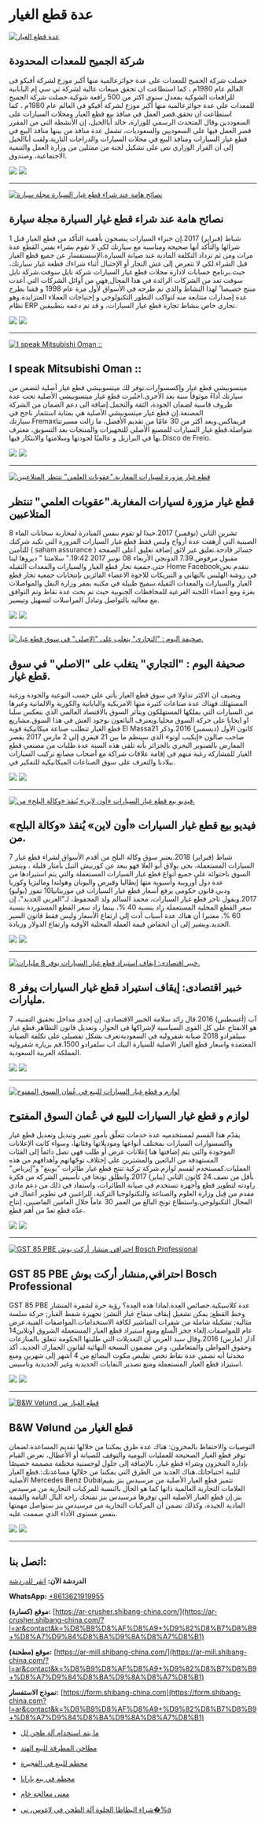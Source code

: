 # عدة قطع الغيار

<a href="https://swt.shibang-china.com/?l=ar&img&k=%D8%B9%D8%AF%D8%A9+%D9%82%D8%B7%D8%B9+%D8%A7%D9%84%D8%BA%D9%8A%D8%A7%D8%B1" target="_blank">![عدة قطع الغيار](http://static.shibang-china.com/all-800x300/674.jpg)</a>

## شركة الجميح للمعدات المحدودة
حصلت شركة الجميح للمعدات على عدة جوائزعالمية منها أكبر موزع لشركة أفيكو فى العالم عام 1980م ، كما استطاعت ان تحقق مبيعات عالية لشركة تي سي إم اليابانية للرافعات الشوكية بمعدل سنوى اكثر من 500 رافعة شوكية.حصلت شركة الجميح للمعدات على عدة جوائزعالمية منها أكبر موزع لشركة أفيكو فى العالم عام 1980م ، كما استطاعت ان تحقق.قصر العمل في منافذ بيع قطع الغيار ومحلات السيارات على السعوددين.وقال المتحدث الرسمي للوزارة، خالد أباالخيل، إن الأنشطة التي من المقرر قصر العمل فيها على السعوديين والسعوديات، تشمل عدة منافذ من بينها منافذ البيع في قطع غيار السيارات ومنافذ البيع في محلات السيارات والدراجات النارية.ولفت أباالخيل إلى أن القرار الوزاري نص على تشكيل لجنة من ممثلين من وزارة العمل والتنمية الاجتماعية، وصندوق.


<a href="https://whatsapp.shibangsoft.com/WhatsApp.php" target="_blank" title="WhatsApp">![](http://static.shibang-china.com/icon/whatsapp.png)</a> <a href="https://swt.shibang-china.com/?l=ar&icon&k=%D8%B9%D8%AF%D8%A9+%D9%82%D8%B7%D8%B9+%D8%A7%D9%84%D8%BA%D9%8A%D8%A7%D8%B1" target="_blank">![](http://static.shibang-china.com/icon/chat-ar.png)</a>

---

<a href="https://swt.shibang-china.com/?l=ar&img&k=%D8%B9%D8%AF%D8%A9+%D9%82%D8%B7%D8%B9+%D8%A7%D9%84%D8%BA%D9%8A%D8%A7%D8%B1" target="_blank">![نصائح هامة عند شراء قطع غيار السيارة مجلة سيارة](http://static.shibang-china.com/all-800x300/979.jpg)</a>

## نصائح هامة عند شراء قطع غيار السيارة مجلة سيارة
1 شباط (فبراير) 2017.إن خبراء السيارات ينصحون بأهمية التأكد من قطع الغيار قبل شرائها والتأكد أنها صحيحة ومناسبة مع سيارتك لكي لا تقوم بشراء نفس القطع عدة مرات ومن ثم تزداد التكلفة المادية عند صيانة السيارة.الإسستفسار عن جميع قطع الغيار قبل الشراء.لكي لا تتعرض إلى غش التجار أو الإحتيال أثناء شراءك قطعة غيار سيارتك، حيث.برنامج حسابات لادارة محلات قطع غيار السيارات شركة نايل سوفت.شركة نايل سوفت تعد من الشركات الرائدة في هذا المجال,فهي من أوائل الشركات التي أعدت منتج خصيصا ً لهذا النشاط والذي تم طرحه في الأسواق لأول مرة عام 1998 و قمنا بطرح عدة إصدارات متتابعة منه لتواكب التطور التكنولوجي و إحتياجات العملاء المتزايدة.وهو نظام ERP تجاري خاص بنشاط تجارة قطع غيار السيارات، و قد تم دعمه بتطبيقين.


<a href="https://whatsapp.shibangsoft.com/WhatsApp.php" target="_blank" title="WhatsApp">![](http://static.shibang-china.com/icon/whatsapp.png)</a> <a href="https://swt.shibang-china.com/?l=ar&icon&k=%D8%B9%D8%AF%D8%A9+%D9%82%D8%B7%D8%B9+%D8%A7%D9%84%D8%BA%D9%8A%D8%A7%D8%B1" target="_blank">![](http://static.shibang-china.com/icon/chat-ar.png)</a>

---

<a href="https://swt.shibang-china.com/?l=ar&img&k=%D8%B9%D8%AF%D8%A9+%D9%82%D8%B7%D8%B9+%D8%A7%D9%84%D8%BA%D9%8A%D8%A7%D8%B1" target="_blank">![I speak Mitsubishi Oman ::](http://static.shibang-china.com/all-800x300/799.jpg)</a>

## I speak Mitsubishi Oman ::
ميتسوبيشي قطع غيار وإكسسوارات.توفر لك ميتسوبيشي قطع غيار أصلية لتضمن من سيارتك أداءً موثوقاً سنة بعد الأخرى.اختُبرت قطع غيار ميتسوبيشي الأصلية تحت عدة ظروف قاسية لضمان الجودة، الثقة والتحمل.إضافة الى دعم الضمان من الشركة المصنعة.إن قطع غيار ميتسوبيشي الأصلية هي بمثابة استثمار ناجح في سيارتك.Fremaxفريماكس.وبعد أكثر من 30 عامًا من تقديم الأفضل، ما زالت مسيرتنا متواصلة.قطع غيار السيارات للمصنع الأصلي للتجهيزات والمنتجات بعد التسويق، معترف بها في البرازيل و عالميًا لجودتها وسلامتها والابتكار فيها.Disco de Freio.


<a href="https://whatsapp.shibangsoft.com/WhatsApp.php" target="_blank" title="WhatsApp">![](http://static.shibang-china.com/icon/whatsapp.png)</a> <a href="https://swt.shibang-china.com/?l=ar&icon&k=%D8%B9%D8%AF%D8%A9+%D9%82%D8%B7%D8%B9+%D8%A7%D9%84%D8%BA%D9%8A%D8%A7%D8%B1" target="_blank">![](http://static.shibang-china.com/icon/chat-ar.png)</a>

---

<a href="https://swt.shibang-china.com/?l=ar&img&k=%D8%B9%D8%AF%D8%A9+%D9%82%D8%B7%D8%B9+%D8%A7%D9%84%D8%BA%D9%8A%D8%A7%D8%B1" target="_blank">![قطع غيار مزورة لسيارات المغاربة.&quot;عقوبات العلمي&quot; تنتظر المتلاعبين](http://static.shibang-china.com/all-800x300/290.jpg)</a>

## قطع غيار مزورة لسيارات المغاربة.&quot;عقوبات العلمي&quot; تنتظر المتلاعبين
8 تشرين الثاني (نوفمبر) 2017.حبذا لو تقوم بنفس المبادرة لمحاربة سخانات الماء الصينية التي أزهقت عدة أرواح وليس فقط قطع غيار السيارات المزورة التي تكبد شركتك للتأمين ( saham assurance ) خسائر فادحة.تعليق غير لائق إضافة تعليق أعلى الصفحة مقبول مرفوض.7.39 الدونجي الأربعاء 08 نونبر 2017 19:42.&quot; سلامتنا &quot; ديروها لينا حتى.جمعية تجار قطع الغيار والسيارات والمعدات الثقيله Home Facebookنتقدم نحن في روشة الهليس بالتهاني و التبريكات للاخوة الاعضاء الفائزين بإنتخابات جمعية تجار قطع الغيار والسيارات والمعدات الثقيلة.سميح طبيلة في مكتبه بمقر وزارة النقل والمواصلات بغزة ومع أعضاء اللجنة الفرعية للمحافظات الجنوبية حيث تم بحث عدة نقاط وتم التوافق مع معاليه بالتواصل وتبادل المراسلات لتسهيل وتيسير.


<a href="https://whatsapp.shibangsoft.com/WhatsApp.php" target="_blank" title="WhatsApp">![](http://static.shibang-china.com/icon/whatsapp.png)</a> <a href="https://swt.shibang-china.com/?l=ar&icon&k=%D8%B9%D8%AF%D8%A9+%D9%82%D8%B7%D8%B9+%D8%A7%D9%84%D8%BA%D9%8A%D8%A7%D8%B1" target="_blank">![](http://static.shibang-china.com/icon/chat-ar.png)</a>

---

<a href="https://swt.shibang-china.com/?l=ar&img&k=%D8%B9%D8%AF%D8%A9+%D9%82%D8%B7%D8%B9+%D8%A7%D9%84%D8%BA%D9%8A%D8%A7%D8%B1" target="_blank">![صحيفة اليوم : &quot;التجاري&quot; يتغلب على &quot;الاصلي&quot; في سوق قطع غيار.](http://static.shibang-china.com/all-800x300/426.jpg)</a>

## صحيفة اليوم : &quot;التجاري&quot; يتغلب على &quot;الاصلي&quot; في سوق قطع غيار.
ويضيف ان الاكثر تداولا في سوق قطع الغيار يأتي على حسب النوعية والجودة ورغبة المستهلك.فهناك عدة صناعات كثيرة منها الامريكية واليابانية والكورية والالمانية وغيرها من السيارات التي يملكها المستهلكون ويتأثر السوق بالاقتصاد العالمي الذي ينعكس سلبا او ايجابا على حركة السوق محليا.ويعترف البائعون بوجود الغش في هذا السوق.مشاريع قطع الغيار تتطلب صناعة ميكانيكية قوية El Massa21 كانون الأول (ديسمبر) 2016.وذكر صاحب صالون «إيكيب أوتو» الذي سينظم ما بين 21 فيفري إلى 2 مارس 2017 بقصر المعارض بالصنوبر البحري بالجزائر بأنه تلقى هذه السنة عدة طلبات من مصنعي قطع الغيار للمشاركة رغبة منهم في إقامة علاقات شراكة مع أصحاب مصانع تركيب السيارات ببلادنا والتعرف على سوق الصناعات الميكانيكية للتفكير في.


<a href="https://whatsapp.shibangsoft.com/WhatsApp.php" target="_blank" title="WhatsApp">![](http://static.shibang-china.com/icon/whatsapp.png)</a> <a href="https://swt.shibang-china.com/?l=ar&icon&k=%D8%B9%D8%AF%D8%A9+%D9%82%D8%B7%D8%B9+%D8%A7%D9%84%D8%BA%D9%8A%D8%A7%D8%B1" target="_blank">![](http://static.shibang-china.com/icon/chat-ar.png)</a>

---

<a href="https://swt.shibang-china.com/?l=ar&img&k=%D8%B9%D8%AF%D8%A9+%D9%82%D8%B7%D8%B9+%D8%A7%D9%84%D8%BA%D9%8A%D8%A7%D8%B1" target="_blank">![فيديو بيع قطع غيار السيارات «أون لاين» يُنقذ «وكالة البلح» من.](http://static.shibang-china.com/all-800x300/70.jpg)</a>

## فيديو بيع قطع غيار السيارات «أون لاين» يُنقذ «وكالة البلح» من.
7 شباط (فبراير) 2018.يعتبر سوق وكالة البلح من أقدم الأسواق لشراء قطع غيار السيارات المستعملة، بحي بولاق أبو العلا فهو يبعد عن كورنيش النيل بأمتار قليلة ، ويتميز السوق باحتوائه على جميع أنواع قطع غيار السيارات المستعملة والتي يتم استيرادها من عدة دول أوروبية وأسيوية منها إيطاليا وقبرص واليونان وهولندا وماليزيا وكوريا ودبي.قانون حكومي يرفع أسعار قطع غيار السيارات في موريتانيا10 تموز (يوليو) 2017.ويقول تاجر قطع غيار السيارات، محمد السالم ولد المحفوظ، لـ&quot;العربي الجديد&quot;، إن سعر القطع المحلية المستعملة زاد بنسبة 40 %، بينما زاد سعر القطع المستوردة بنسبة 60 %، معتبرا أن هناك عدة أسباب أدت إلى ارتفاع الأسعار وليس فقط قانون السير الجديد.ويشير إلى أن انخفاض قيمة العملة المحلية الأوقية وارتفاع الدولار وزيادة.


<a href="https://whatsapp.shibangsoft.com/WhatsApp.php" target="_blank" title="WhatsApp">![](http://static.shibang-china.com/icon/whatsapp.png)</a> <a href="https://swt.shibang-china.com/?l=ar&icon&k=%D8%B9%D8%AF%D8%A9+%D9%82%D8%B7%D8%B9+%D8%A7%D9%84%D8%BA%D9%8A%D8%A7%D8%B1" target="_blank">![](http://static.shibang-china.com/icon/chat-ar.png)</a>

---

<a href="https://swt.shibang-china.com/?l=ar&img&k=%D8%B9%D8%AF%D8%A9+%D9%82%D8%B7%D8%B9+%D8%A7%D9%84%D8%BA%D9%8A%D8%A7%D8%B1" target="_blank">![خبير اقتصادى: إيقاف استيراد قطع غيار السيارات يوفر 8 مليارات.](http://static.shibang-china.com/all-800x300/1448.jpg)</a>

## خبير اقتصادى: إيقاف استيراد قطع غيار السيارات يوفر 8 مليارات.
7 آب (أغسطس) 2016.قال رائد سلامة الخبير الاقتصادى، إن إحدى مداخل تحقيق التمنية، هو الانفتاح على كل القوى السياسية لإشراكها فى الحوار، وتعديل قانون التظاهر.قطع غيار سيلفرادو 2018 صيانة شفروليه في السعوديةتعرف بشكل تفصيلى على تكلفة الصيانة المعتمدة واسعار قطع الغيار الاصلية للسيارة البيك اب سلفرادو 1500.قم بزيارة شفروليه المملكة العربية السعودية.


<a href="https://whatsapp.shibangsoft.com/WhatsApp.php" target="_blank" title="WhatsApp">![](http://static.shibang-china.com/icon/whatsapp.png)</a> <a href="https://swt.shibang-china.com/?l=ar&icon&k=%D8%B9%D8%AF%D8%A9+%D9%82%D8%B7%D8%B9+%D8%A7%D9%84%D8%BA%D9%8A%D8%A7%D8%B1" target="_blank">![](http://static.shibang-china.com/icon/chat-ar.png)</a>

---

<a href="https://swt.shibang-china.com/?l=ar&img&k=%D8%B9%D8%AF%D8%A9+%D9%82%D8%B7%D8%B9+%D8%A7%D9%84%D8%BA%D9%8A%D8%A7%D8%B1" target="_blank">![لوازم و قطع غيار السيارات للبيع في عُمان السوق المفتوح](http://static.shibang-china.com/all-800x300/1223.jpg)</a>

## لوازم و قطع غيار السيارات للبيع في عُمان السوق المفتوح
يقدّم هذا القسم لمستخدميه عدة خدمات تتعلّق بأمور تغيير وتبديل وتعديل قطع غيار واكسسوارات السيارات بمختلف أنواعها وموديلاتها وفئاتها، وسواء كانت الإعلانات الموجودة والتي يتم إضافتها هنا إعلانات عرض أو طلب فهي تصل دائماً إلى الفئات المستهدفة من البائعين والمشترين على إختلاف توجّهاتهم وأهدافهم من هذه العمليات.كمستخدم لقسم لوازم.شركة تركية تنتج قطع غيار طائرات &quot;بوينغ&quot; و&quot;إيرباص&quot; بأقل من نصف.24 كانون الثاني (يناير) 2017.وانطلق تونجا في تأسيس الشركة من فكرة راودته لتطوير قطع وأجهزة تستخدم في صيانة الطائرات، واستفاد في ذلك من دعم مادي مقدم من قِبل وزارة العلوم والصناعة والتكنولوجيا التركية، للراغبين في تطوير أعمال في المجال التكنولوجي.واستطاع تونج البالغ من العمر 30 عاماً خلال العامين الماضيين، إنتاج عدّة قطع تعدّ من أهم قطع.


<a href="https://whatsapp.shibangsoft.com/WhatsApp.php" target="_blank" title="WhatsApp">![](http://static.shibang-china.com/icon/whatsapp.png)</a> <a href="https://swt.shibang-china.com/?l=ar&icon&k=%D8%B9%D8%AF%D8%A9+%D9%82%D8%B7%D8%B9+%D8%A7%D9%84%D8%BA%D9%8A%D8%A7%D8%B1" target="_blank">![](http://static.shibang-china.com/icon/chat-ar.png)</a>

---

<a href="https://swt.shibang-china.com/?l=ar&img&k=%D8%B9%D8%AF%D8%A9+%D9%82%D8%B7%D8%B9+%D8%A7%D9%84%D8%BA%D9%8A%D8%A7%D8%B1" target="_blank">![GST 85 PBE احترافي,منشار أركت بوش Bosch Professional](http://static.shibang-china.com/all-800x300/842.jpg)</a>

## GST 85 PBE احترافي,منشار أركت بوش Bosch Professional
GST 85 PBE عدة كلاسيكية.خصائص العِدة.لماذا هذه العِدة؟ رؤية حرة لشفرة المنشار وخط القطع; يمكن تشغيل إيقاف منفاخ غبار النشر; تجهيزة شفط الغبار; حركة سلسة مثالية; تشكيلة شاملة من شفرات المناشير لكافة الاستخدامات.المواصفات الفنية.عرض عام للمواصفات.إلغاء حجز الّسلع ومنع استيراد قطع الغيار المستعملة الشروق أونلاين14 آذار (مارس) 2016.وقال سيد العربي أن التعديلات التي طلبتها الحكومة تتعلق بالمنازعات وحقوق المواطن والمتعاملين، وعن مضمون النسخة النهائية لقانون الجمارك الجديد، أكد محدثنا أنه تضمن عدة نقاط تخص تقليص مكوث البضائع من 4 أشهر إلى شهرين ومنع استيراد قطع الغيار المستعملة ومنع تصدير النفايات الحديدية وغير الحديدية وتأسيس.


<a href="https://whatsapp.shibangsoft.com/WhatsApp.php" target="_blank" title="WhatsApp">![](http://static.shibang-china.com/icon/whatsapp.png)</a> <a href="https://swt.shibang-china.com/?l=ar&icon&k=%D8%B9%D8%AF%D8%A9+%D9%82%D8%B7%D8%B9+%D8%A7%D9%84%D8%BA%D9%8A%D8%A7%D8%B1" target="_blank">![](http://static.shibang-china.com/icon/chat-ar.png)</a>

---

<a href="https://swt.shibang-china.com/?l=ar&img&k=%D8%B9%D8%AF%D8%A9+%D9%82%D8%B7%D8%B9+%D8%A7%D9%84%D8%BA%D9%8A%D8%A7%D8%B1" target="_blank">![B&amp;W Vølund قطع الغيار من](http://static.shibang-china.com/all-800x300/1427.jpg)</a>

## B&amp;W Vølund قطع الغيار من
التوصيات والاحتفاظ بالمخزون: هناك عدة طرق يمكننا من خلالها تقديم المساعدة.لضمان توفر قطع الغيار الصحيحة للعمليات اليومية والتوقف للصيانة أو الأعطال، نعرض القيام بإدارة المخزون وشراء قطع غيار، بالإضافة إلى حلول لوجستية مختلفة مصممة خصيصًا لتلبية احتياجاتك.هناك العديد من الطرق التي يمكننا من خلالها مساعدتك:.قطع الغيار الأصلية Mercedes Benz Dubaiتتميز قطع الغيار الأصلية من مرسيدس بنز بقيم العلامات التجارية العالمية ذاتها كما هو الحال بالنسبة للمركبات التجارية من مرسيدس بنز.إن قطع الغيار الأصلية التي توفرها مرسيدس بنز تمنحك راحة البال التامة والقيمة المادية الجيدة، وكذلك تضمن أن المركبات التجارية من مرسيدس بنز ستواصل مهمتها بنفس مستوى الأداء الذي صممت عليه.


<a href="https://whatsapp.shibangsoft.com/WhatsApp.php" target="_blank" title="WhatsApp">![](http://static.shibang-china.com/icon/whatsapp.png)</a> <a href="https://swt.shibang-china.com/?l=ar&icon&k=%D8%B9%D8%AF%D8%A9+%D9%82%D8%B7%D8%B9+%D8%A7%D9%84%D8%BA%D9%8A%D8%A7%D8%B1" target="_blank">![](http://static.shibang-china.com/icon/chat-ar.png)</a>

---
## اتصل بنا:

**الدردشة الآن:** [انقر للدردشة](https://swt.shibang-china.com?l=ar&contact&k=%D8%B9%D8%AF%D8%A9+%D9%82%D8%B7%D8%B9+%D8%A7%D9%84%D8%BA%D9%8A%D8%A7%D8%B1)

**WhatsApp:**  [+8613621919955](https://whatsapp.shibangsoft.com/WhatsApp.php)

**موقع (كسارة):** [https://ar-crusher.shibang-china.com/](https://ar-crusher.shibang-china.com/?l=ar&contact&k=%D8%B9%D8%AF%D8%A9+%D9%82%D8%B7%D8%B9+%D8%A7%D9%84%D8%BA%D9%8A%D8%A7%D8%B1)

**موقع (مطحنة):** [https://ar-mill.shibang-china.com/](https://ar-mill.shibang-china.com/?l=ar&contact&k=%D8%B9%D8%AF%D8%A9+%D9%82%D8%B7%D8%B9+%D8%A7%D9%84%D8%BA%D9%8A%D8%A7%D8%B1)

**نموذج الاستفسار:** [https://form.shibang-china.com](https://form.shibang-china.com?l=ar&contact&k=%D8%B9%D8%AF%D8%A9+%D9%82%D8%B7%D8%B9+%D8%A7%D9%84%D8%BA%D9%8A%D8%A7%D8%B1)

* [ما يتم استخدام آلة طحن لل](../27/%D9%85%D8%A7%20%D9%8A%D8%AA%D9%85%20%D8%A7%D8%B3%D8%AA%D8%AE%D8%AF%D8%A7%D9%85%20%D8%A2%D9%84%D8%A9%20%D8%B7%D8%AD%D9%86%20%D9%84%D9%84.md)

* [مطاحن المطرقة للبيع الهند](../27/%D9%85%D8%B7%D8%A7%D8%AD%D9%86%20%D8%A7%D9%84%D9%85%D8%B7%D8%B1%D9%82%D8%A9%20%D9%84%D9%84%D8%A8%D9%8A%D8%B9%20%D8%A7%D9%84%D9%87%D9%86%D8%AF.md)

* [محطم للبيع في الفجيرة](../29/%D9%85%D8%AD%D8%B7%D9%85%20%D9%84%D9%84%D8%A8%D9%8A%D8%B9%20%D9%81%D9%8A%20%D8%A7%D9%84%D9%81%D8%AC%D9%8A%D8%B1%D8%A9.md)

* [محطم في بيع بارانا](../29/%D9%85%D8%AD%D8%B7%D9%85%20%D9%81%D9%8A%20%D8%A8%D9%8A%D8%B9%20%D8%A8%D8%A7%D8%B1%D8%A7%D9%86%D8%A7.md)

* [معنى معالجة خام](../30/%D9%85%D8%B9%D9%86%D9%89%20%D9%85%D8%B9%D8%A7%D9%84%D8%AC%D8%A9%20%D8%AE%D8%A7%D9%85.md)

* [شراء البطاطا الحلوة آلة الطحن في لاغوس، ني�%a](../26/%D8%B4%D8%B1%D8%A7%D8%A1%20%D8%A7%D9%84%D8%A8%D8%B7%D8%A7%D8%B7%D8%A7%20%D8%A7%D9%84%D8%AD%D9%84%D9%88%D8%A9%20%D8%A2%D9%84%D8%A9%20%D8%A7%D9%84%D8%B7%D8%AD%D9%86%20%D9%81%D9%8A%20%D9%84%D8%A7%D8%BA%D9%88%D8%B3%D8%8C%20%D9%86%D9%8A%EF%BF%BD%25a.md)